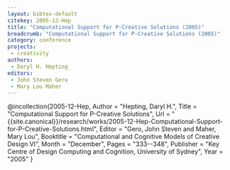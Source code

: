 ```yaml
---
layout: bibtex-default
citekey: 2005-12-Hep
title: "Computational Support for P-Creative Solutions (2005)"
breadcrumb: "Computational Support for P-Creative Solutions (2005)"
category: conference
projects:
 - creativity
authors:
 - Daryl H. Hepting
editors:
 - John Steven Gero
 - Mary Lou Maher
---
```

@incollection{2005-12-Hep,
	Author =  "Hepting, Daryl H.",
	Title =  "Computational Support for P-Creative Solutions",
	Url = \"{{site.canonical}}/research/works/2005-12-Hep-Computational-Support-for-P-Creative-Solutions.html\",
	Editor =  "Gero, John Steven and Maher, Mary Lou",
	Booktitle =  "Computational and Cognitive Models of Creative Design VI",
	Month =  "December",
	Pages =  "333--348",
	Publisher =  "Key Centre of Design Computing and Cognition, University of Sydney",
	Year =  "2005"
}
